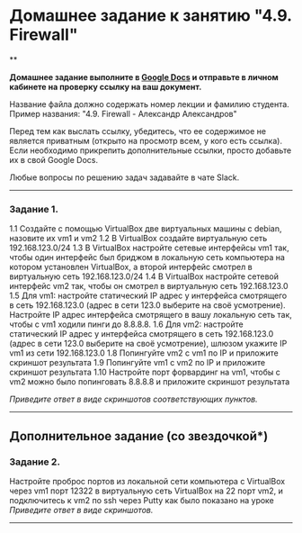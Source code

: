 # Домашнее задание к занятию "4.9. Firewall"

**

**Домашнее задание выполните в [Google Docs](https://docs.google.com/) и отправьте в личном кабинете на проверку ссылку на ваш документ.** 

Название файла должно содержать номер лекции и фамилию студента. Пример названия: "4.9. Firewall - Александр Александров"

Перед тем как выслать ссылку, убедитесь, что ее содержимое не является приватным (открыто на просмотр всем, у кого есть ссылка). Если необходимо прикрепить дополнительные ссылки, просто добавьте их в свой Google Docs.

Любые вопросы по решению задач задавайте в чате Slack.

---

### Задание 1. 

1.1 Создайте с помощью VirtualBox две виртуальных машины с debian, назовите их vm1 и vm2
1.2 В VirtualBox создайте виртуальную сеть 192.168.123.0/24
1.3 В VirtualBox настройте сетевые интерфейсы vm1 так, чтобы один интерфейс был бриджом в локальную сеть компьютера на котором установлен VirtualBox, а второй интерфейс смотрел в виртуальную сеть 192.168.123.0/24
1.4 В VirtualBox настройте сетевой интерфейс vm2 так, чтобы он смотрел в виртуальную сеть 192.168.123.0
1.5 Для vm1: настройте статический IP адрес у интерфейса смотрящего в сеть 192.168.123.0 (адрес в сети 123.0 выберите на своё усмотрение). Настройте IP адрес интерфейса смотрящего в вашу локальную сеть так, чтобы c vm1 ходили пинги до 8.8.8.8.
1.6 Для vm2: настройте статический IP адрес у интерфейса смотрящего в сеть 192.168.123.0 (адрес в сети 123.0 выберите на своё усмотрение), шлюзом укажите IP vm1 из сети 192.168.123.0
1.8 Попингуйте vm2 с vm1 по IP и приложите скриншот результата
1.9 Попингуйте vm1 с vm2 по IP и приложите скриншот результата
1.10 Настройте порт форвардинг на vm1, чтобы с vm2 можно было попинговать 8.8.8.8 и приложите скриншот результата

*Приведите ответ в виде скриншотов соответствующих пунктов.*

---

## Дополнительное задание (со звездочкой*)

### Задание 2. 

Настройте проброс портов из локальной сети компьютера с VirtualBox через vm1 порт 12322 в виртуальную сеть VirtualBox на 22 порт vm2, и подключитесь к vm2 по ssh через Putty как было показано на уроке
*Приведите ответ в виде скриншотов.*

---
